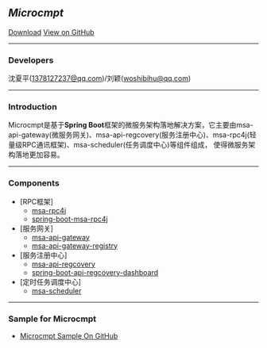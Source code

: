 ## _Microcmpt_
[Download](http://mvnrepository.com/search?q=microcmpt)
[View on GitHub](https://github.com/microcmpt)<br/>

---
### Developers
沈夏平(1378127237@qq.com)/刘颖(woshibihu@qq.com)

---
### Introduction
Microcmpt是基于**Spring Boot**框架的微服务架构落地解决方案，它主要由msa-api-gateway(微服务网关)、msa-api-regcovery(服务注册中心)、msa-rpc4j(轻量级RPC通讯框架)、msa-scheduler(任务调度中心)等组件组成，
使得微服务架构落地更加容易。

---
### Components
 - [RPC框架]
   - [msa-rpc4j](content/msa-rpc4j-use.md)
   - [spring-boot-msa-rpc4j](content/spring-boot-msa-rpc4j-use.md)
 - [服务网关] 
   - [msa-api-gateway](content/msa-api-gateway-use.md)
   - [msa-api-gateway-registry](content/msa-api-gateway-registry-use.md)
 - [服务注册中心]
   - [msa-api-regcovery](content/msa-api-regcovery-use.md)
   - [spring-boot-api-regcovery-dashboard](content/spring-boot-api-regcovery-dashboard-use.md)
 - [定时任务调度中心] 
   - [msa-scheduler](content/msa-scheduler-use.md)
 
---
### Sample for Microcmpt
 - [Microcmpt Sample On GitHub](https://github.com/microcmpt/msa-sample)
